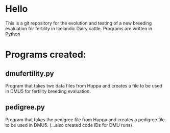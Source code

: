 # Hello
This is a git repository for the evolution and testing of a new breeding evaluation for fertility in Icelandic Dairy cattle.
Programs are written in Python

# Programs created:
## dmufertility.py
Program that takes two data files from Huppa and creates a file to be used in DMU5 for fertility breeding evaluation.

## pedigree.py
Program that takes the pedigree file from Huppa and creates a pedigree file to be used in DMU5.
(...also created code IDs for DMU runs)

  

